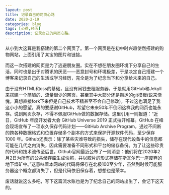 ```yaml
---
layout: post
title: 记录自己的网页心路
date: 2020-2-19
categories: blog
tags: [心得,经历]
description: 记录自己的网页心路。
---
```


从小到大这算是我搭建的第二个网页了。第一个网页是在初中时兴趣使然搭建的购物网站，上面引用了某宝的图片和链接。  

而这一次搭建的网页是为了逃避朋友圈。实在不想在朋友圈环境下分享自己的生活，同时也是出于对腾讯的厌恶——恶意封号和环境极差，于是决定自己搭建一个博客来记录自己的生活或学习经历，完全是为了纪念当下和分享给未来的自己。  

由于没有HTML和css的基础，且没有闲钱去租服务器，于是就用GitHub和Jekyll来搭建一个简陋的、流量很少的网页，甚至其中大部分还是搬运的git模板(说来惭愧，真想直接fork下来但是自己技术不精甚至不会自己修改)，不过这也满足了我这小小的愿望，真的要感谢GitHub，希望它未来50年不倒闭这样我的网页也能永存。说到网页永存，不得不佩服GitHub做的数据存储。这里引用一则报道：“近日，GitHub 年度开发者大会 GitHub Universe 2019 正式拉开帷幕。GitHub 在峰会现场宣布了一项永久保存代码计划——GitHub Archive Program，通过不间断的跨各种数据格式和位置存储多个副本的方式来保护开源软件代码，至少保存 1000 年。Github还表示：除了某些灾难导致的损失，储存在现代设备中的信息都可能在几代之内消失，因此需要准备不同形式和平台的储存备份。为了让这些珍贵的代码和技术流传至后世，Github官网最近公布了一则消息：他们将在2020年2月2日为所有的公共储存库生成快照，并以胶片的形式存储在斯瓦尔巴一座废弃的地下煤矿中。”这意味着本网站的代码将保存在北极100至少年，虽然到时候可能服务器这个概念都消失了，但是代码依旧保存着，想想也是荣幸。  

废话就说这么多吧，写下这篇流水账也是为了纪念自己的网站出生了，会记下这天的。